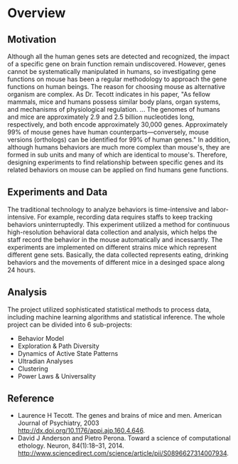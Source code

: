 Overview
========
## Motivation

Although all the human genes sets are detected and recognized, the impact of a specific gene on brain function remain undiscovered. However, genes cannot be systematically manipulated in humans, so investigating gene functions on mouse has been a regular methodology to approach the gene functions on human beings. The reason for choosing mouse as alternative organism are complex. As Dr. Tecott indicates in his paper, "As fellow mammals, mice and humans possess similar body plans, organ systems, and mechanisms of physiological regulation. ... The genomes of humans and mice are approximately 2.9 and 2.5 billion nucleotides long, respectively, and both encode approximately 30,000 genes. Approximately 99% of mouse genes have human counterparts—conversely, mouse versions (orthologs) can be identified for 99% of human genes." In addition, although humans behaviors are much more complex than mouse's, they are formed in sub units and many of which are identical to mouse's. Therefore, designing experiments to find relationship between specific genes and its related behaviors on mouse can be applied on find humans gene functions. 

## Experiments and Data

The traditional technology to analyze behaviors is time-intensive and labor-intensive. For example, recording data requires staffs to keep tracking behaviors uninterruptedly. This experiment utilized a method for continuous high-resolution
behavioral data collection and analysis, which helps the staff record the behavior in the mouse automatically and incessantly. The experiments are implemented on different strains mice which represent different gene sets. Basically, the data collected represents eating, drinking behaviors and the movements of different mice in a desinged space along 24 hours. 

## Analysis

The project utilized sophisticated statistical methods to process data, including machine learning algorithms and statistical inference. The whole project can be divided into 6 sub-projects:
 - Behavior Model
 - Exploration & Path Diversity
 - Dynamics of Active State Patterns
 - Ultradian Analyses
 - Clustering
 - Power Laws & Universality
 
## Reference
 - Laurence H Tecott. The genes and brains of mice and men. American Journal of Psychiatry, 2003     
   http://dx.doi.org/10.1176/appi.ajp.160.4.646.
 - David J Anderson and Pietro Perona. Toward a science of computational ethology. Neuron, 84(1):18–31, 2014.   
   http://www.sciencedirect.com/science/article/pii/S0896627314007934.

